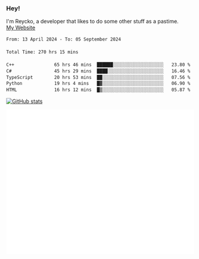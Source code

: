 ### Hey!
I'm Reycko, a developer that likes to do some other stuff as a pastime.  
[My Website](https://reycko.root.sx)

<!--START_SECTION:wakasection-->

```txt
From: 13 April 2024 - To: 05 September 2024

Total Time: 270 hrs 15 mins

C++               65 hrs 46 mins  ██████░░░░░░░░░░░░░░░░░░░   23.80 %
C#                45 hrs 29 mins  ████░░░░░░░░░░░░░░░░░░░░░   16.46 %
TypeScript        20 hrs 53 mins  ██░░░░░░░░░░░░░░░░░░░░░░░   07.56 %
Python            19 hrs 4 mins   █▓░░░░░░░░░░░░░░░░░░░░░░░   06.90 %
HTML              16 hrs 12 mins  █▒░░░░░░░░░░░░░░░░░░░░░░░   05.87 %
```

<!--END_SECTION:wakasection-->

[![GitHub stats](https://github-readme-stats.vercel.app/api?username=Reycko&show_icons=true&theme=dark&hide_title=true&count_private=true)](https://github.com/anuraghazra/github-readme-stats)

![Metrics](/github-metrics.svg)
